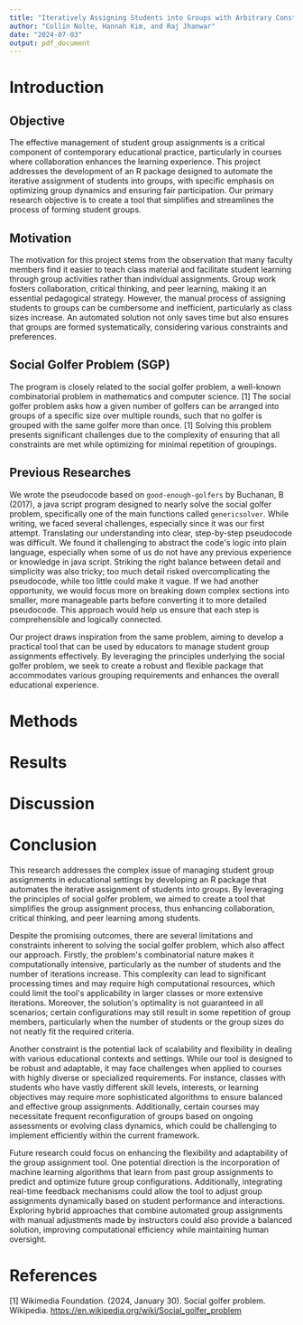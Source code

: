 ```yaml
---
title: "Iteratively Assigning Students into Groups with Arbitrary Constraints"
author: "Collin Nolte, Hannah Kim, and Raj Jhanwar"
date: "2024-07-03"
output: pdf_document
---
```


# Introduction
## Objective

The effective management of student group assignments is a critical component of
contemporary educational practice, particularly in courses where collaboration
enhances the learning experience.
This project addresses the development of an R package designed to automate the
iterative assignment of students into groups, with specific emphasis on optimizing
group dynamics and ensuring fair participation.
Our primary research objective is to create a tool that simplifies and streamlines
the process of forming student groups.

## Motivation

The motivation for this project stems from the observation that many faculty
members find it easier to teach class material and facilitate student learning
through group activities rather than individual assignments.
Group work fosters collaboration, critical thinking, and peer learning,
making it an essential pedagogical strategy.
However, the manual process of assigning students to groups can be cumbersome
and inefficient, particularly as class sizes increase.
An automated solution not only saves time but also ensures that groups are formed
systematically, considering various constraints and preferences.

## Social Golfer Problem (SGP)
The program is closely related to the social golfer problem, a well-known combinatorial
problem in mathematics and computer science. [1]
The social golfer problem asks how a given number of golfers can be arranged into
groups of a specific size over multiple rounds, such that no golfer is grouped
with the same golfer more than once. [1]
Solving this problem presents significant challenges due to the complexity of
ensuring that all constraints are met while optimizing for minimal repetition of 
groupings. 

## Previous Researches

We wrote the pseudocode based on `good-enough-golfers` by Buchanan, B (2017), 
a java script program designed to nearly solve the social golfer problem, 
specifically one of the main functions called `genericsolver`.
While writing, we faced several challenges, especially since it was our first attempt.
Translating our understanding into clear, step-by-step pseudocode was difficult. 
We found it challenging to abstract the code's logic into plain language, 
especially when some of us do not have any previous experience or knowledge in java script.
Striking the right balance between detail and simplicity was also tricky; 
too much detail risked overcomplicating the pseudocode, while too little could make it vague. 
If we had another opportunity, we would focus more on breaking down complex sections into smaller, 
more manageable parts before converting it to more detailed pseudocode.
This approach would help us ensure that each step is comprehensible and logically connected.

Our project draws inspiration from the same problem, aiming to develop a practical tool
that can be used by educators to manage student group assignments effectively.
By leveraging the principles underlying the social golfer problem, we seek to create
a robust and flexible package that accommodates various grouping requirements and
enhances the overall educational experience. 

# Methods








# Results









# Discussion





# Conclusion

This research addresses the complex issue of managing student group assignments
in educational settings by developing an R package that automates the iterative
assignment of students into groups.
By leveraging the principles of social golfer problem, we aimed to create a tool
that simplifies the group assignment process, thus enhancing collaboration, 
critical thinking, and peer learning among students.

Despite the promising outcomes, there are several limitations and constraints
inherent to solving the social golfer problem, which also affect our approach.
Firstly, the problem's combinatorial nature makes it computationally intensive,
particularly as the number of students and the number of iterations increase.
This complexity can lead to significant processing times and may require high computational resources,
which could limit the tool's applicability in larger classes or more extensive iterations. 
Moreover, the solution's optimality is not guaranteed in all scenarios;
certain configurations may still result in some repetition of group members,
particularly when the number of students or the group sizes do not neatly fit the required criteria.

Another constraint is the potential lack of scalability and flexibility in
dealing with various educational contexts and settings.
While our tool is designed to be robust and adaptable, it may face challenges
when applied to courses with highly diverse or specialized requirements.
For instance, classes with students who have vastly different skill levels, interests,
or learning objectives may require more sophisticated algorithms to ensure balanced
and effective group assignments.
Additionally, certain courses may necessitate frequent reconfiguration of groups
based on ongoing assessments or evolving class dynamics, which could be challenging
to implement efficiently within the current framework.

Future research could focus on enhancing the flexibility and adaptability of the
group assignment tool.
One potential direction is the incorporation of machine learning algorithms that
learn from past group assignments to predict and optimize future group configurations.
Additionally, integrating real-time feedback mechanisms could allow the tool to
adjust group assignments dynamically based on student performance and interactions.
Exploring hybrid approaches that combine automated group assignments with manual
adjustments made by instructors could also provide a balanced solution, improving
computational efficiency while maintaining human oversight.

# References
[1] Wikimedia Foundation. (2024, January 30). Social golfer problem. Wikipedia. https://en.wikipedia.org/wiki/Social_golfer_problem 
